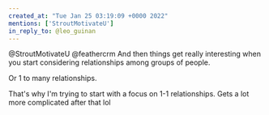 ```yaml
---
created_at: "Tue Jan 25 03:19:09 +0000 2022"
mentions: ['StroutMotivateU']
in_reply_to: @leo_guinan
---
```


@StroutMotivateU @feathercrm And then things get really interesting when you start considering relationships among groups of people.

Or 1 to many relationships.

That's why I'm trying to start with a focus on 1-1 relationships. Gets a lot more complicated after that lol
